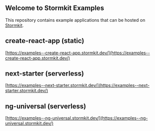 ## Welcome to Stormkit Examples

This repository contains example applications that can be hosted on [Stormkit](https://www.stormkit.io).

## create-react-app (static)

[https://examples--create-react-app.stormkit.dev/](https://examples--create-react-app.stormkit.dev/)

## next-starter (serverless)

[https://examples--next-starter.stormkit.dev/](https://examples--next-starter.stormkit.dev/)

## ng-universal (serverless)

[https://examples--ng-universal.stormkit.dev/](https://examples--ng-universal.stormkit.dev/)
